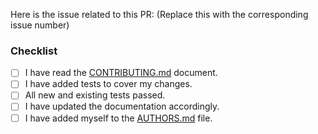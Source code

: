 <!--
Please provide a related issue number if applicable. If not, please create one first.
-->

Here is the issue related to this PR: (Replace this with the corresponding issue number)

<!--
Replace This Text:
Include a description of the PR.

What does it do? Why is it necessary? What problem does it solve?
-->

### Checklist

- [ ] I have read the [CONTRIBUTING.md](/CONTRIBUTING.md) document.
- [ ] I have added tests to cover my changes.
- [ ] All new and existing tests passed.
- [ ] I have updated the documentation accordingly.
- [ ] I have added myself to the [AUTHORS.md](/AUTHORS.md) file.
